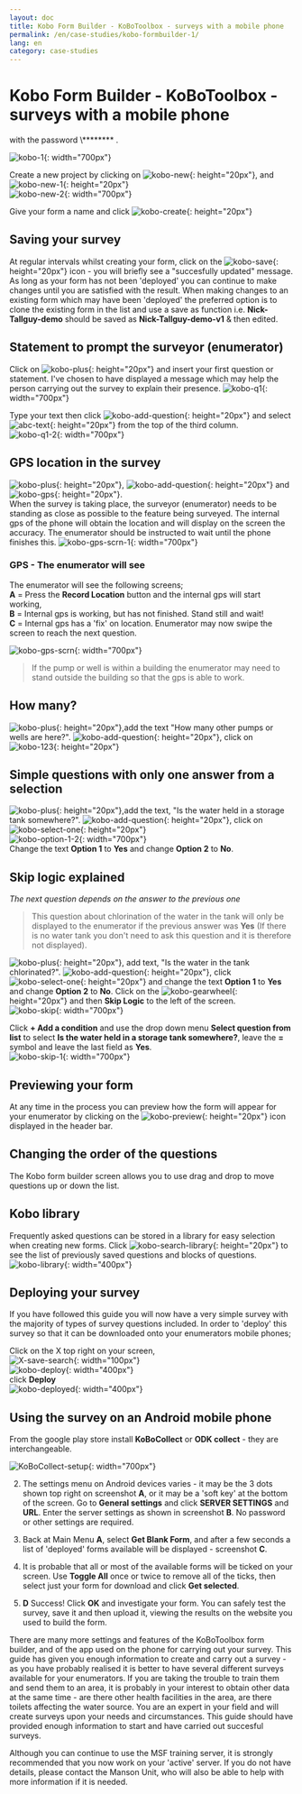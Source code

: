 ```yaml
---
layout: doc
title: Kobo Form Builder - KoBoToolbox - surveys with a mobile phone
permalink: /en/case-studies/kobo-formbuilder-1/
lang: en
category: case-studies
---
```


Kobo Form Builder - KoBoToolbox - surveys with a mobile phone
============

<!-- > This guide may be downloaded as [kobo-form_en.odt](/files/kobo-form_en.odt) or [kobo-form_en.pdf](/files/kobo-form_en.pdf)  

This guide is based upon information obtained from <http://www.kobotoolbox.org/> - the site at this location contains easy to use guides on creating forms, and includes a free to use database of forms that have been created by other users. 


You will need to obtain your own login to a Kobo server for the purpose of obtaining survey data. This guide is based upon use of the server at <http://www.kobotoolbox.org/> are free to use this training server in order to learn & practice their skills, but do please ensure that any surveys you create for 'real use' are saved elsewhere as this database is used for training and the data it contains is frequently altered by users.

![kobo-login][]{: width="700px"}  

Getting started - creating a survey based on a simple drinking water survey
----------

Visit <https://kobo.msf.org/> and login as \********* <!--**missingmaps**--> with the password \******** <!--**m0ndayk**-->.  
![kobo-1][]{: width="700px"}  

Create a new project by clicking on ![kobo-new][]{: height="20px"}, and  ![kobo-new-1][]{: height="20px"}  
![kobo-new-2][]{: width="700px"}  

Give your form a name and click ![kobo-create][]{: height="20px"}  

Saving your survey
------------------
At regular intervals whilst creating your form, click on the ![kobo-save][]{: height="20px"} icon - you will briefly see a "succesfully updated" message. As long as your form has not been 'deployed' you can continue to make changes until you are satisfied with the result. When making changes to an existing form which may have been 'deployed' the preferred option is to clone the existing form in the list and use a save as function i.e. **Nick-Tallguy-demo** should be saved as **Nick-Tallguy-demo-v1** & then edited. 

Statement to prompt the surveyor (enumerator)
--------------------------------------------

Click on ![kobo-plus][]{: height="20px"} and insert your first question or statement. I've chosen to have displayed a message which may help the person carrying out the survey to explain their presence. 
![kobo-q1][]{: width="700px"}  

Type your text then click ![kobo-add-question][]{: height="20px"} and select ![abc-text][]{: height="20px"} from the top of the third column.  
![kobo-q1-2][]{: width="700px"}  

GPS location in the survey
---------------------------

![kobo-plus][]{: height="20px"}, ![kobo-add-question][]{: height="20px"} and ![kobo-gps][]{: height="20px"}.  
When the survey is taking place, the surveyor (enumerator) needs to be standing as close as possible to the feature being surveyed. The internal gps of the phone will obtain the location and will display on the screen the accuracy. The enumerator should be instructed to wait until the phone finishes this.
![kobo-gps-scrn-1][]{: width="700px"}  

### GPS - The enumerator will see

The enumerator will see the following screens;  
   **A** = Press the **Record Location** button and the internal gps will start working,  
   **B** = Internal gps is working, but has not finished. Stand still and wait!  
   **C** = Internal gps has a 'fix' on location. Enumerator may now swipe the screen to reach the next question.  

![kobo-gps-scrn][]{: width="700px"}  

> If the pump or well is within a building the enumerator may need to stand outside the building so that the gps is able to work. 

How many?
---------

![kobo-plus][]{: height="20px"},add the text "How many other pumps or wells are here?". ![kobo-add-question][]{: height="20px"}, click on ![kobo-123][]{: height="20px"}


Simple questions with only one answer from a selection
------------------------------------------------------

![kobo-plus][]{: height="20px"},add the text, "Is the water held in a storage tank somewhere?". ![kobo-add-question][]{: height="20px"}, click on ![kobo-select-one][]{: height="20px"}  
![kobo-option-1-2][]{: width="700px"}  
Change the text **Option 1** to **Yes** and change **Option 2** to **No**.  

Skip logic explained
--------------------

*The next question depends on the answer to the previous one*

> This question about chlorination of the water in the tank will only be displayed to the enumerator if the previous answer was **Yes** (If there is no water tank you don't need to ask this question and it is therefore not displayed).  

![kobo-plus][]{: height="20px"}, add text, "Is the water in the tank chlorinated?". ![kobo-add-question][]{: height="20px"}, click ![kobo-select-one][]{: height="20px"} and change the text **Option 1** to **Yes** and change **Option 2** to **No**. Click on the ![kobo-gearwheel][]{: height="20px"} and then **Skip Logic** to the left of the screen.  
![kobo-skip][]{: width="700px"}  

Click **+ Add a condition** and use the drop down menu **Select question from list** to select **Is the water held in a storage tank somewhere?**, leave the **=** symbol and leave the last field as **Yes**.  
![kobo-skip-1][]{: width="700px"}  

Previewing your form
--------------------
At any time in the process you can preview how the form will appear for your enumerator by clicking on the ![kobo-preview][]{: height="20px"} icon displayed in the header bar.

Changing the order of the questions
-----------------------------------
The Kobo form builder screen allows you to use drag and drop to move questions up or down the list. 

Kobo library
------------
Frequently asked questions can be stored in a library for easy selection when creating new forms. Click ![kobo-search-library][]{: height="20px"} to see the list of previously saved questions and blocks of questions.  
![kobo-library][]{: width="400px"}  

Deploying your survey
---------------------
If you have followed this guide you will now have a very simple survey with the majority of types of survey questions included. In order to 'deploy' this survey so that it can be downloaded onto your enumerators mobile phones;

Click on the X top right on your screen,  
![X-save-search][]{: width="100px"}  
![kobo-deploy][]{: width="400px"}  
click **Deploy**  
![kobo-deployed][]{: width="400px"}  

Using the survey on an Android mobile phone
-------------------------------------------

From the google play store install **KoBoCollect** or **ODK collect** - they are interchangeable. 

![KoBoCollect-setup][]{: width="700px"}  

2.  The settings menu on Android devices varies - it may be the 3 dots shown top right on screenshot **A**, or it may be a 'soft key' at the bottom of the screen. Go to **General settings** and click **SERVER SETTINGS** and **URL**. Enter the server settings as shown in screenshot **B**. No password or other settings are required.  

3.  Back at Main Menu **A**, select **Get Blank Form**, and after a few seconds a list of 'deployed' forms available will be displayed - screenshot **C**.  

4.  It is probable that all or most of the available forms will be ticked on your screen. Use **Toggle All** once or twice to remove all of the ticks, then select just your form for download and click **Get selected**.  

5.  **D** Success! Click **OK** and investigate your form. You can safely test the survey, save it and then upload it, viewing the results on the website you used to build the form. 

There are many more settings and features of the KoBoToolbox form builder, and of the app used on the phone for carrying out your survey. This guide has given you enough information to create and carry out a survey - as you have probably realised it is better to have several different surveys available for your enumerators. If you are taking the trouble to train them and send them to an area, it is probably in your interest to obtain other data at the same time - are there other health facilities in the area, are there toilets affecting the water source. You are an expert in your field and will create surveys upon your needs and circumstances. This guide should have provided enough information to start and have carried out succesful surveys. 

Although you can continue to use the MSF training server, it is strongly recommended that you now work on your 'active' server. If you do not have details, please contact the Manson Unit, who will also be able to help with more information if it is needed. 
<!--![kobo-down-arrow][]{: height="20px"} then on -->


[kobo-login]: /images/case-studies/kobo-login.png
[kobo-new]: /images/case-studies/kobo-new.png
[kobo-new-1]: /images/case-studies/kobo-new-1.png
[kobo-new-2]: /images/case-studies/kobo-new-2.png
[kobo-create]: /images/case-studies/kobo-create.png
[kobo-plus]: /images/case-studies/kobo-plus.png
[kobo-q1]: /images/case-studies/kobo-q1.png
[kobo-add-question]: /images/case-studies/kobo-add-question.png
[abc-text]: /images/case-studies/abc-text.png
[kobo-gps]: /images/case-studies/kobo-gps.png
[kobo-gps-scrn]: /images/case-studies/kobo-gps-scrn.png
[kobo-123]: /images/case-studies/kobo-123.png
[kobo-select-one]: /images/case-studies/kobo-select-one.png
[kobo-option-1-2]: /images/case-studies/kobo-option-1-2.png
[kobo-down-arrow]: /images/case-studies/kobo-down-arrow.png
[kobo-gearwheel]: /images/case-studies/kobo-gearwheel.png
[kobo-skip]: /images/case-studies/kobo-skip.png
[kobo-skip-1]: /images/case-studies/kobo-skip-1.png
[kobo-q1-2]: /images/case-studies/kobo-q1-2.png
[kobo-gps-scrn-1]: /images/case-studies/kobo-gps-scrn-1.png
[kobo-save]: /images/case-studies/kobo-save.png
[kobo-preview]: /images/case-studies/kobo-preview.png
[kobo-search-library]: /images/case-studies/kobo-search-library.png
[kobo-library]: /images/case-studies/kobo-library.png
[X-save-search]: /images/case-studies/X-save-search.png
[kobo-deploy]: /images/case-studies/kobo-deploy.png
[kobo-deployed]: /images/case-studies/kobo-deployed.png
[koBoCollect-setup]: /images/case-studies/KoBoCollect-setup.png
[kobo-1]: /images/case-studies/kobo-1.png
